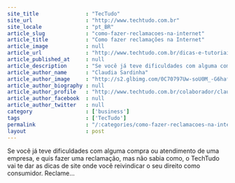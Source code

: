 ```yaml
---
site_title               : "TecTudo"
site_url                 : "http://www.techtudo.com.br"
site_locale              : "pt_BR"
article_slug             : "como-fazer-reclamacoes-na-internet"
article_title            : "Como fazer reclamações na Internet"
article_image            : null
article_url              : "http://www.techtudo.com.br/dicas-e-tutoriais/noticia/2011/11/como-fazer-reclamacoes-na-internet.html"
article_published_at     : null
article_description      : "Se você já teve dificuldades com alguma compra ou atendimento de uma empresa, e quis fazer uma reclamação, mas não sabia como, o TechTudo vai te dar as dicas de site onde você reivindicar o seu direito como consumidor. Reclame..."
article_author_name      : "Claudia Sardinha"
article_author_image     : "http://s2.glbimg.com/0C70797Uw-soU0M_-G6hafhbqMU=/30x30/s2.glbimg.com/brxydgMsZVaWItXDHaA50C39fQs=/140x140/s.glbimg.com/po/tt2/f/original/2013/11/12/claudia-sardinha.jpg"
article_author_biography : null
article_author_profile   : "http://www.techtudo.com.br/colaborador/claudia-sardinha.html"
article_author_facebook  : null
article_author_twitter   : null
category                 : ['business']
tags                     : ['TecTudo']
permalink                : "/:categories/como-fazer-reclamacoes-na-internet/"
layout                   : post
---
```


Se você já teve dificuldades com alguma compra ou atendimento de uma empresa, e quis fazer uma reclamação, mas não sabia como, o TechTudo vai te dar as dicas de site onde você reivindicar o seu direito como consumidor. Reclame...
